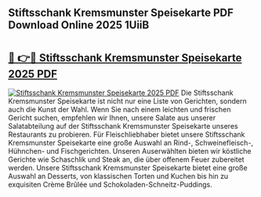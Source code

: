 ## Stiftsschank Kremsmunster Speisekarte PDF Download Online 2025 1UiiB

# <h2><a href="http://gccj3l.nevu.top/?p=Stiftsschank+Kremsmunster+Speisekarte">🔗 👉🔴 Stiftsschank Kremsmunster Speisekarte 2025 PDF</a></h2>

[![Stiftsschank Kremsmunster Speisekarte 2025 PDF](https://i.imgur.com/dBaPXMq.png)](http://gccj3l.nevu.top/?p=Stiftsschank+Kremsmunster+Speisekarte)
Die Stiftsschank Kremsmunster Speisekarte ist nicht nur eine Liste von Gerichten, sondern auch die Kunst der Wahl. Wenn Sie nach einem leichten und frischen Gericht suchen, empfehlen wir Ihnen, unsere Salate aus unserer Salatabteilung auf der Stiftsschank Kremsmunster Speisekarte unseres Restaurants zu probieren. Für Fleischliebhaber bietet unsere Stiftsschank Kremsmunster Speisekarte eine große Auswahl an Rind-, Schweinefleisch-, Hühnchen- und Fischgerichten. Unseren Auserwählten bieten wir köstliche Gerichte wie Schaschlik und Steak an, die über offenem Feuer zubereitet werden. Unsere Stiftsschank Kremsmunster Speisekarte bietet eine große Auswahl an Desserts, von klassischen Torten und Kuchen bis hin zu exquisiten Crème Brûlée und Schokoladen-Schneitz-Puddings.
